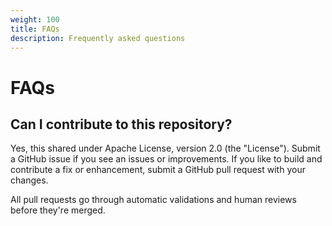 ```yaml
---
weight: 100
title: FAQs
description: Frequently asked questions
---
```

# FAQs

## Can I contribute to this repository?

Yes, this shared under Apache License, version 2.0 (the "License"). Submit a GitHub issue if you see an issues or improvements. If you like to build and contribute a fix or enhancement, submit a GitHub pull request with your changes.

All pull requests go through automatic validations and human reviews before they're merged.



